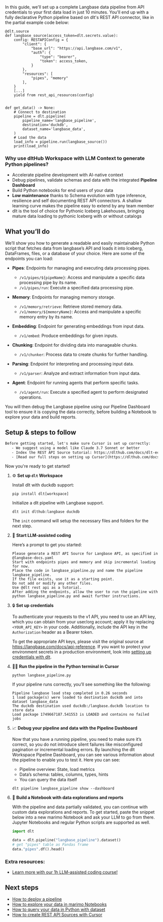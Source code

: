 In this guide, we'll set up a complete Langbase data pipeline from API credentials to your first data load in just 10 minutes. You'll end up with a fully declarative Python pipeline based on dlt's REST API connector, like in the partial example code below:

```python-outcome
@dlt.source
def langbase_source(access_token=dlt.secrets.value):
    config: RESTAPIConfig = {
        "client": {
            "base_url": "https://api.langbase.com/v1",
            "auth": {
                "type": "bearer",
                "token": access_token,
            }
        },
        "resources": [
            "pipes", "memory"
        ],
    }
    [...]
    yield from rest_api_resources(config)


def get_data() -> None:
    # Connect to destination
    pipeline = dlt.pipeline(
        pipeline_name='langbase_pipeline',
        destination='duckdb',
        dataset_name='langbase_data', 
    )
    # Load the data
    load_info = pipeline.run(langbase_source())
    print(load_info) 
```

### Why use dltHub Workspace with LLM Context to generate Python pipelines?

- Accelerate pipeline development with AI-native context
- Debug pipelines, validate schemas and data with the integrated **Pipeline Dashboard**
- Build Python notebooks for end users of your data
- **Low maintenance** thanks to Schema evolution with type inference, resilience and self documenting REST API connectors. A shallow learning curve makes the pipeline easy to extend by any team member
- dlt is the tool of choice for Pythonic Iceberg Lakehouses, bringing mature data loading to pythonic Iceberg with or without catalogs

## What you’ll do

We’ll show you how to generate a readable and easily maintainable Python script that fetches data from langbase’s API and loads it into Iceberg, DataFrames, files, or a database of your choice. Here are some of the endpoints you can load:

- **Pipes**: Endpoints for managing and executing data processing pipes.
  - `/v1/pipes/${pipeName}`: Access and manipulate a specific data processing pipe by its name.
  - `/v1/pipes/run`: Execute a specified data processing pipe.

- **Memory**: Endpoints for managing memory storage.
  - `/v1/memory/retrieve`: Retrieve stored memory data.
  - `/v1/memory/${memoryName}`: Access and manipulate a specific memory entry by its name.

- **Embedding**: Endpoint for generating embeddings from input data.
  - `/v1/embed`: Produce embeddings for given inputs.

- **Chunking**: Endpoint for dividing data into manageable chunks.
  - `/v1/chunker`: Process data to create chunks for further handling.

- **Parsing**: Endpoint for interpreting and processing input data.
  - `/v1/parser`: Analyze and extract information from input data.

- **Agent**: Endpoint for running agents that perform specific tasks.
  - `/v1/agent/run`: Execute a specified agent to perform designated operations.

You will then debug the Langbase pipeline using our Pipeline Dashboard tool to ensure it is copying the data correctly, before building a Notebook to explore your data and build reports.

## Setup & steps to follow

```default
Before getting started, let's make sure Cursor is set up correctly:
   - We suggest using a model like Claude 3.7 Sonnet or better
   - Index the REST API Source tutorial: https://dlthub.com/docs/dlt-ecosystem/verified-sources/rest_api/ and add it to context as **@dlt rest api**
   - [Read our full steps on setting up Cursor](https://dlthub.com/docs/dlt-ecosystem/llm-tooling/cursor-restapi#23-configuring-cursor-with-documentation)
```

Now you're ready to get started!

1. ⚙️ **Set up `dlt` Workspace**
    
    Install dlt with duckdb support:
    ```shell
    pip install dlt[workspace]
    ```

    Initialize a dlt pipeline with Langbase support.
    ```shell
    dlt init dlthub:langbase duckdb
    ```

    The `init` command will setup the necessary files and folders for the next step.
    
2. 🤠 **Start LLM-assisted coding**
    
    Here’s a prompt to get you started:
    
    ```prompt
    Please generate a REST API Source for Langbase API, as specified in @langbase-docs.yaml 
    Start with endpoints pipes and memory and skip incremental loading for now. 
    Place the code in langbase_pipeline.py and name the pipeline langbase_pipeline. 
    If the file exists, use it as a starting point. 
    Do not add or modify any other files. 
    Use @dlt rest api as a tutorial. 
    After adding the endpoints, allow the user to run the pipeline with python langbase_pipeline.py and await further instructions.
    ```

    
3. 🔒 **Set up credentials** 
    
    To authenticate your requests to the v1 API, you need to use an API key, which you can obtain from your user/org account; apply it by replacing `<YOUR_API_KEY>` in your code. Additionally, include the API key in the `Authorization` header as a Bearer token.
    
    To get the appropriate API keys, please visit the original source at https://langbase.com/docs/api-reference.
    If you want to protect your environment secrets in a production environment, look into [setting up credentials with dlt](https://dlthub.com/docs/walkthroughs/add_credentials).
    
4. 🏃‍♀️ **Run the pipeline in the Python terminal in Cursor**
    
    ```shell
    python langbase_pipeline.py
    ```
    
    If your pipeline runs correctly, you’ll see something like the following:
    
    ```shell
    Pipeline langbase load step completed in 0.26 seconds
    1 load package(s) were loaded to destination duckdb and into dataset langbase_data
    The duckdb destination used duckdb:/langbase.duckdb location to store data
    Load package 1749667187.541553 is LOADED and contains no failed jobs
    ```
    
5. 📈 **Debug your pipeline and data with the Pipeline Dashboard**

    Now that you have a running pipeline, you need to make sure it’s correct, so you do not introduce silent failures like misconfigured pagination or incremental loading errors. By launching the dlt Workspace Pipeline Dashboard, you can see various information about the pipeline to enable you to test it. Here you can see:
    - Pipeline overview: State, load metrics
    - Data’s schema: tables, columns, types, hints
    - You can query the data itself
    
    ```shell
    dlt pipeline langbase_pipeline show --dashboard
    ```
    
6. 🐍 **Build a Notebook with data explorations and reports**

    With the pipeline and data partially validated, you can continue with custom data explorations and reports. To get started, paste the snippet below into a new marimo Notebook and ask your LLM to go from there. Jupyter Notebooks and regular Python scripts are supported as well.

    
    ```python
    import dlt

   data = dlt.pipeline("langbase_pipeline").dataset()
   # get "pipes" table as Pandas frame
   data."pipes".df().head()
    ```

### Extra resources:

- [Learn more with our 1h LLM-assisted coding course!](https://www.youtube.com/watch?v=GGid70rnJuM)

## Next steps

- [How to deploy a pipeline](https://dlthub.com/docs/walkthroughs/deploy-a-pipeline)
- [How to explore your data in marimo Notebooks](https://dlthub.com/docs/general-usage/dataset-access/marimo)
- [How to query your data in Python with dataset](https://dlthub.com/docs/general-usage/dataset-access/dataset)
- [How to create REST API Sources with Cursor](https://dlthub.com/docs/dlt-ecosystem/llm-tooling/cursor-restapi)